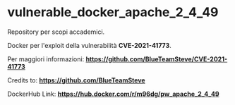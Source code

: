 # vulnerable_docker_apache_2_4_49

Repository per scopi accademici.

Docker per l'exploit della vulnerabilità **CVE-2021-41773**.

Per maggiori informazioni: **https://github.com/BlueTeamSteve/CVE-2021-41773**

Credits to: **https://github.com/BlueTeamSteve**

DockerHub Link: **https://hub.docker.com/r/m96dg/pw_apache_2_4_49**

